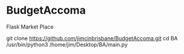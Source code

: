 # BudgetAccoma
Flask Market Place 
 
  
   
git clone https://github.com/jimcinbrisbane/BudgetAccoma.git
cd BA
/usr/bin/python3 /home/jim/Desktop/BA/main.py

